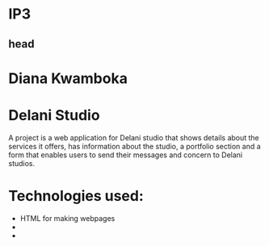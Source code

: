 # IP3
## head
# Diana Kwamboka
# Delani Studio
 A project is a web application for Delani studio that shows details about the services it offers, has information about the studio, a portfolio section and a form that enables users to send their messages and concern to Delani studios.
 # Technologies used:
 - HTML for making webpages
 -  
 - 
